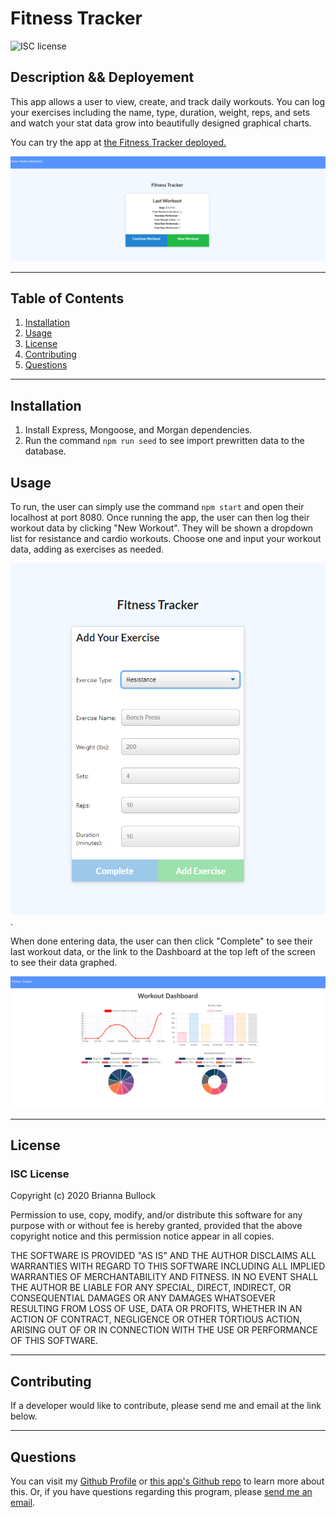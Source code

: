 
# Fitness Tracker
![ISC license](https://img.shields.io/badge/License-ISC-blue.svg) 

## Description && Deployement
This app allows a user to view, create, and track daily workouts. You can log your exercises including the name, type, duration, weight, reps, and sets and watch your stat data grow into  beautifully designed graphical charts.

You can try the app at [the Fitness Tracker deployed.](./public/assets/images/last-workout.PNG)

![Image of the last workout stats](./public/assets/images/last-workout.PNG)

---

## Table of Contents
1. [Installation](#Installation)
2. [Usage](#Usage)
3. [License](#license)
4. [Contributing](#Contributing)
5. [Questions](#Questions)
---

## Installation
1. Install Express, Mongoose, and Morgan dependencies.
2. Run the command ``` npm run seed ``` to see import prewritten data to the database. 

## Usage
To run, the user can simply use the command ``` npm start ``` and open their localhost at port 8080.  Once running the app, the user can then log their workout data by clicking "New Workout".  They will be shown a dropdown list for resistance and cardio workouts. Choose one and input your workout data, adding as exercises as needed.

![Image of the resistance data input form](./public/assets/images/resistance.PNG).

When done entering data, the user can then click "Complete" to see their last workout data, or the link to the Dashboard at the top left of the screen to see their data graphed.

![Image of the range of workout stats](./public/assets/images/stat-range.PNG)

---

## License
### ISC License
Copyright (c) 2020 Brianna Bullock

Permission to use, copy, modify, and/or distribute this software for any purpose with or without fee is hereby granted, provided that the above copyright notice and this permission notice appear in all copies.

THE SOFTWARE IS PROVIDED "AS IS" AND THE AUTHOR DISCLAIMS ALL WARRANTIES WITH REGARD TO THIS SOFTWARE INCLUDING ALL IMPLIED WARRANTIES OF MERCHANTABILITY AND FITNESS. IN NO EVENT SHALL THE AUTHOR BE LIABLE FOR ANY SPECIAL, DIRECT, INDIRECT, OR CONSEQUENTIAL DAMAGES OR ANY DAMAGES WHATSOEVER RESULTING FROM LOSS OF USE, DATA OR PROFITS, WHETHER IN AN ACTION OF CONTRACT, NEGLIGENCE OR OTHER TORTIOUS ACTION, ARISING OUT OF OR IN CONNECTION WITH THE USE OR PERFORMANCE OF THIS SOFTWARE. 

---
## Contributing
If a developer would like to contribute, please send me and email at the link below.

---

## Questions

You can visit my [Github Profile](https://www.github.com/kairora) or [this app's Github repo](https://github.com/kairora/fitness-tracker) to learn more about this.
Or, if you have questions regarding this program, please [send me an email](mailto:brianna.bullock16@gmail.com). 